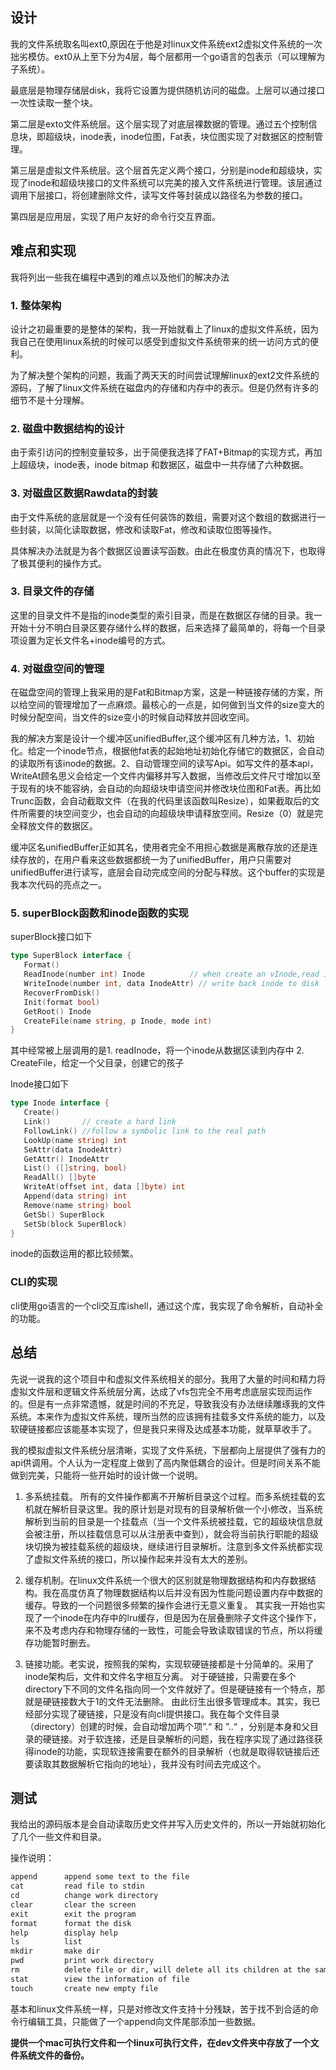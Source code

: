 ## 设计
我的文件系统取名叫ext0,原因在于他是对linux文件系统ext2虚拟文件系统的一次拙劣模仿。ext0从上至下分为4层，每个层都用一个go语言的包表示（可以理解为子系统）。

最底层是物理存储层disk，我将它设置为提供随机访问的磁盘。上层可以通过接口一次性读取一整个块。

第二层是exto文件系统层。这个层实现了对底层裸数据的管理。通过五个控制信息块，即超级块，inode表，inode位图，Fat表，块位图实现了对数据区的控制管理。

第三层是虚拟文件系统层。这个层首先定义两个接口，分别是inode和超级块，实现了inode和超级块接口的文件系统可以完美的接入文件系统进行管理。该层通过调用下层接口，将创建删除文件，读写文件等封装成以路径名为参数的接口。

第四层是应用层，实现了用户友好的命令行交互界面。

## 难点和实现
我将列出一些我在编程中遇到的难点以及他们的解决办法

### 1. 整体架构
设计之初最重要的是整体的架构，我一开始就看上了linux的虚拟文件系统，因为我自己在使用linux系统的时候可以感受到虚拟文件系统带来的统一访问方式的便利。

为了解决整个架构的问题，我画了两天天的时间尝试理解linux的ext2文件系统的源码，了解了linux文件系统在磁盘内的存储和内存中的表示。但是仍然有许多的细节不是十分理解。

### 2. 磁盘中数据结构的设计
由于索引访问的控制变量较多，出于简便我选择了FAT+Bitmap的实现方式，再加上超级块，inode表，inode bitmap 和数据区，磁盘中一共存储了六种数据。

### 3. 对磁盘区数据Rawdata的封装
由于文件系统的底层就是一个没有任何装饰的数组，需要对这个数组的数据进行一些封装，以简化读取数据，修改和读取Fat，修改和读取位图等操作。

具体解决办法就是为各个数据区设置读写函数。由此在极度仿真的情况下，也取得了极其便利的操作方式。

### 3. 目录文件的存储
这里的目录文件不是指的inode类型的索引目录，而是在数据区存储的目录。我一开始十分不明白目录区要存储什么样的数据，后来选择了最简单的，将每一个目录项设置为定长文件名+inode编号的方式。

### 4. 对磁盘空间的管理
在磁盘空间的管理上我采用的是Fat和Bitmap方案，这是一种链接存储的方案，所以给空间的管理增加了一点麻烦。最核心的一点是，如何做到当文件的size变大的时候分配空间，当文件的size变小的时候自动释放并回收空间。

我的解决方案是设计一个缓冲区unifiedBuffer,这个缓冲区有几种方法，1、初始化。给定一个inode节点，根据他fat表的起始地址初始化存储它的数据区，会自动的读取所有该inode的数据。2、自动管理空间的读写Api。如写文件的基本api，WriteAt顾名思义会给定一个文件内偏移并写入数据，当修改后文件尺寸增加以至于现有的块不能容纳，会自动的向超级块申请空间并修改块位图和Fat表。再比如Trunc函数，会自动截取文件（在我的代码里该函数叫Resize），如果截取后的文件所需要的块空间变少，也会自动的向超级块申请释放空间。Resize（0）就是完全释放文件的数据区。

缓冲区名unifiedBuffer正如其名，使用者完全不用担心数据是离散存放的还是连续存放的，在用户看来这些数据都统一为了unifiedBuffer，用户只需要对unifiedBuffer进行读写，底层会自动完成空间的分配与释放。这个buffer的实现是我本次代码的亮点之一。

### 5. superBlock函数和inode函数的实现
superBlock接口如下

```go
type SuperBlock interface {
   Format()
   ReadInode(number int) Inode          // when create an vInode,read it from disk
   WriteInode(number int, data InodeAttr) // write back inode to disk
   RecoverFromDisk()
   Init(format bool)
   GetRoot() Inode
   CreateFile(name string, p Inode, mode int)
}
```

其中经常被上层调用的是1. readInode，将一个inode从数据区读到内存中 2. CreateFile，给定一个父目录，创建它的孩子

Inode接口如下

```go
type Inode interface {
   Create()
   Link()       // create a hard link
   FollowLink() //follow a symbolic link to the real path
   LookUp(name string) int
   SeAttr(data InodeAttr)
   GetAttr() InodeAttr
   List() ([]string, bool)
   ReadAll() []byte
   WriteAt(offset int, data []byte) int
   Append(data string) int
   Remove(name string) bool
   GetSb() SuperBlock
   SetSb(block SuperBlock)
}
```

inode的函数运用的都比较频繁。

### CLI的实现
cli使用go语言的一个cli交互库ishell，通过这个库，我实现了命令解析，自动补全的功能。

## 总结

先说一说我的这个项目中和虚拟文件系统相关的部分。我用了大量的时间和精力将虚拟文件层和逻辑文件系统层分离，达成了vfs包完全不用考虑底层实现而运作的。但是有一点非常遗憾，就是时间的不充足，导致我没有办法继续雕琢我的文件系统。本来作为虚拟文件系统，理所当然的应该拥有挂载多文件系统的能力，以及软硬链接都应该能基本实现了，但是我只来得及达成基本功能，就草草收手了。

我的模拟虚拟文件系统分层清晰，实现了文件系统，下层都向上层提供了强有力的api供调用。个人认为一定程度上做到了高内聚低耦合的设计。但是时间关系不能做到完美，只能将一些开始时的设计做一个说明。

1. 多系统挂载。 所有的文件操作都离不开解析目录这个过程。而多系统挂载的玄机就在解析目录这里。我的原计划是对现有的目录解析做一个小修改，当系统解析到当前的目录是一个挂载点（当一个文件系统被挂载，它的超级块信息就会被注册，所以挂载信息可以从注册表中查到），就会将当前执行职能的超级块切换为被挂载系统的超级块，继续进行目录解析。注意到多文件系统都实现了虚拟文件系统的接口，所以操作起来并没有太大的差别。

2. 缓存机制。在linux文件系统一个很大的区别就是物理数据结构和内存数据结构。我在高度仿真了物理数据结构以后并没有因为性能问题设置内存中数据的缓存。导致的一个问题很多频繁的操作会进行无意义重复。 其实我一开始也实现了一个inode在内存中的lru缓存，但是因为在层叠删除子文件这个操作下，来不及考虑内存和物理存储的一致性，可能会导致读取错误的节点，所以将缓存功能暂时删去。

3. 链接功能。老实说，按照我的架构，实现软硬链接都是十分简单的。采用了inode架构后，文件和文件名字相互分离。 对于硬链接，只需要在多个directory下不同的文件名指向同一个文件就好了。但是硬链接有一个特点，那就是硬链接数大于1的文件无法删除。 由此衍生出很多管理成本。其实，我已经部分实现了硬链接，只是没有向cli提供接口。我在每个文件目录（directory）创建的时候，会自动增加两个项”.“ 和 ”..“ ，分别是本身和父目录的硬链接。对于软连接，还是目录解析的问题，我在程序实现了通过路径获得inode的功能，实现软连接需要在额外的目录解析（也就是取得软链接后还要读取其数据解析它指向的地址），我并没有时间去完成这个。

## 测试
我给出的源码版本是会自动读取历史文件并写入历史文件的，所以一开始就初始化了几个一些文件和目录。

操作说明：

```txt
append      append some text to the file
cat         read file to stdin
cd          change work directory
clear       clear the screen
exit        exit the program
format      format the disk
help        display help
ls          list
mkdir       make dir
pwd         print work directory
rm          delete file or dir, will delete all its children at the same time
stat        view the information of file
touch       create new empty file
```

基本和linux文件系统一样，只是对修改文件支持十分残缺，苦于找不到合适的命令行编辑工具，只能做了一个append向文件尾部添加一些数据。

**提供一个mac可执行文件和一个linux可执行文件，在dev文件夹中存放了一个文件系统文件的备份。**

